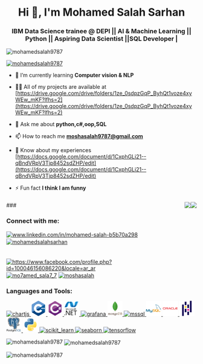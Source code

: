 <h1 align="center">Hi 👋, I'm Mohamed Salah Sarhan</h1>
<h3 align="center">IBM Data Science trainee @ DEPI || AI & Machine Learning || Python || Aspiring Data Scientist ||SQL Developer |</h3>

<p align="left"> <img src="https://komarev.com/ghpvc/?username=mohamedsalah9787&label=Profile%20views&color=0e75b6&style=flat" alt="mohamedsalah9787" /> </p>

<p align="left"> <a href="https://github.com/ryo-ma/github-profile-trophy"><img src="https://github-profile-trophy.vercel.app/?username=mohamedsalah9787" alt="mohamedsalah9787" /></a> </p>

- 🌱 I’m currently learning **Computer vision & NLP**

- 👨‍💻 All of my projects are available at [https://drive.google.com/drive/folders/1ze_0sdpzGqP_ByhQt1voze4xyWEw_mKF?lfhs=2](https://drive.google.com/drive/folders/1ze_0sdpzGqP_ByhQt1voze4xyWEw_mKF?lfhs=2)

- 💬 Ask me about **python,c#,oop,SQL**

- 📫 How to reach me **moshasalah9787@gmail.com**

- 📄 Know about my experiences [https://docs.google.com/document/d/1CxphGLi21--qBndVRpV3Tjp8452sdZHP/edit](https://docs.google.com/document/d/1CxphGLi21--qBndVRpV3Tjp8452sdZHP/edit)

- ⚡ Fun fact **I think I am funny**
###

<img align="right" height="150" src="https://media2.giphy.com/media/v1.Y2lkPTc5MGI3NjExNGQ1ajJrNjFsY2YwcGFpanBmc245ZTh3bml0aDN5Z3RrNG5nd2xtOSZlcD12MV9naWZzX3NlYXJjaCZjdD1n/0lGd2OXXHe4tFhb7Wh/giphy.webp"  />
<img align="right" height="150" src="https://media3.giphy.com/media/iPj5oRtJzQGxwzuCKV/200.webp?cid=ecf05e47kv1pvxv2jl3mb58bsw9kamccyiaaq7mef8acbt38&ep=v1_gifs_search&rid=200.webp&ct=g"  />
###

<h3 align="left">Connect with me:</h3>
<p align="left">
<a href="https://linkedin.com/in/www.linkedin.com/in/mohamed-salah-b5b70a298" target="blank"><img align="center" src="https://raw.githubusercontent.com/rahuldkjain/github-profile-readme-generator/master/src/images/icons/Social/linked-in-alt.svg" alt="www.linkedin.com/in/mohamed-salah-b5b70a298" height="30" width="40" /></a>
<a href="https://kaggle.com/mohamedsalahsarhan" target="blank"><img align="center" src="https://raw.githubusercontent.com/rahuldkjain/github-profile-readme-generator/master/src/images/icons/Social/kaggle.svg" alt="mohamedsalahsarhan" height="30" width="40" /></a>
<a href="https://fb.com/https://www.facebook.com/profile.php?id=100046156086220&locale=ar_ar" target="blank"><img align="center" src="https://raw.githubusercontent.com/rahuldkjain/github-profile-readme-generator/master/src/images/icons/Social/facebook.svg" alt="https://www.facebook.com/profile.php?id=100046156086220&locale=ar_ar" height="30" width="40" /></a>
<a href="https://instagram.com/mo7amed_sala7_7" target="blank"><img align="center" src="https://raw.githubusercontent.com/rahuldkjain/github-profile-readme-generator/master/src/images/icons/Social/instagram.svg" alt="mo7amed_sala7_7" height="30" width="40" /></a>
<a href="https://codeforces.com/profile/moshasalah" target="blank"><img align="center" src="https://raw.githubusercontent.com/rahuldkjain/github-profile-readme-generator/master/src/images/icons/Social/codeforces.svg" alt="moshasalah" height="30" width="40" /></a>
</p>

<h3 align="left">Languages and Tools:</h3>
<p align="left"> <a href="https://www.chartjs.org" target="_blank" rel="noreferrer"> <img src="https://www.chartjs.org/media/logo-title.svg" alt="chartjs" width="40" height="40"/> </a> <a href="https://www.w3schools.com/cpp/" target="_blank" rel="noreferrer"> <img src="https://raw.githubusercontent.com/devicons/devicon/master/icons/cplusplus/cplusplus-original.svg" alt="cplusplus" width="40" height="40"/> </a> <a href="https://www.w3schools.com/cs/" target="_blank" rel="noreferrer"> <img src="https://raw.githubusercontent.com/devicons/devicon/master/icons/csharp/csharp-original.svg" alt="csharp" width="40" height="40"/> </a> <a href="https://dotnet.microsoft.com/" target="_blank" rel="noreferrer"> <img src="https://raw.githubusercontent.com/devicons/devicon/master/icons/dot-net/dot-net-original-wordmark.svg" alt="dotnet" width="40" height="40"/> </a> <a href="https://grafana.com" target="_blank" rel="noreferrer"> <img src="https://www.vectorlogo.zone/logos/grafana/grafana-icon.svg" alt="grafana" width="40" height="40"/> </a> <a href="https://www.mongodb.com/" target="_blank" rel="noreferrer"> <img src="https://raw.githubusercontent.com/devicons/devicon/master/icons/mongodb/mongodb-original-wordmark.svg" alt="mongodb" width="40" height="40"/> </a> <a href="https://www.microsoft.com/en-us/sql-server" target="_blank" rel="noreferrer"> <img src="https://www.svgrepo.com/show/303229/microsoft-sql-server-logo.svg" alt="mssql" width="40" height="40"/> </a> <a href="https://www.mysql.com/" target="_blank" rel="noreferrer"> <img src="https://raw.githubusercontent.com/devicons/devicon/master/icons/mysql/mysql-original-wordmark.svg" alt="mysql" width="40" height="40"/> </a> <a href="https://www.oracle.com/" target="_blank" rel="noreferrer"> <img src="https://raw.githubusercontent.com/devicons/devicon/master/icons/oracle/oracle-original.svg" alt="oracle" width="40" height="40"/> </a> <a href="https://pandas.pydata.org/" target="_blank" rel="noreferrer"> <img src="https://raw.githubusercontent.com/devicons/devicon/2ae2a900d2f041da66e950e4d48052658d850630/icons/pandas/pandas-original.svg" alt="pandas" width="40" height="40"/> </a> <a href="https://www.postgresql.org" target="_blank" rel="noreferrer"> <img src="https://raw.githubusercontent.com/devicons/devicon/master/icons/postgresql/postgresql-original-wordmark.svg" alt="postgresql" width="40" height="40"/> </a> <a href="https://www.python.org" target="_blank" rel="noreferrer"> <img src="https://raw.githubusercontent.com/devicons/devicon/master/icons/python/python-original.svg" alt="python" width="40" height="40"/> </a> <a href="https://scikit-learn.org/" target="_blank" rel="noreferrer"> <img src="https://upload.wikimedia.org/wikipedia/commons/0/05/Scikit_learn_logo_small.svg" alt="scikit_learn" width="40" height="40"/> </a> <a href="https://seaborn.pydata.org/" target="_blank" rel="noreferrer"> <img src="https://seaborn.pydata.org/_images/logo-mark-lightbg.svg" alt="seaborn" width="40" height="40"/> </a> <a href="https://www.tensorflow.org" target="_blank" rel="noreferrer"> <img src="https://www.vectorlogo.zone/logos/tensorflow/tensorflow-icon.svg" alt="tensorflow" width="40" height="40"/> </a> </p>

<p><img align="left" src="https://github-readme-stats.vercel.app/api/top-langs?username=mohamedsalah9787&show_icons=true&locale=en&layout=compact" alt="mohamedsalah9787" /></p>

<p>&nbsp;<img align="center" src="https://github-readme-stats.vercel.app/api?username=mohamedsalah9787&show_icons=true&locale=en" alt="mohamedsalah9787" /></p>

<p><img align="center" src="https://github-readme-streak-stats.herokuapp.com/?user=mohamedsalah9787&" alt="mohamedsalah9787" /></p>



